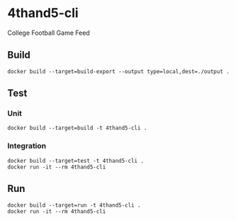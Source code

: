 # 4thand5-cli
College Football Game Feed

## Build
```
docker build --target=build-export --output type=local,dest=./output .
```

## Test

### Unit
```
docker build --target=build -t 4thand5-cli .
```

### Integration
```
docker build --target=test -t 4thand5-cli .
docker run -it --rm 4thand5-cli
```

## Run
```
docker build --target=run -t 4thand5-cli .
docker run -it --rm 4thand5-cli
```

